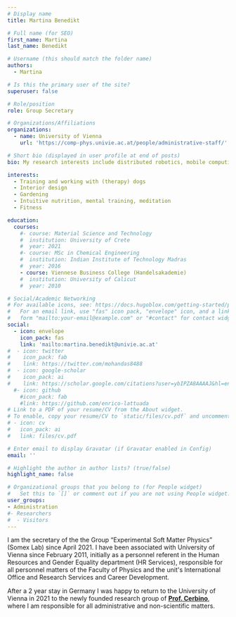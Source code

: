 ```yaml
---
# Display name
title: Martina Benedikt

# Full name (for SEO)
first_name: Martina
last_name: Benedikt

# Username (this should match the folder name)
authors:
  - Martina

# Is this the primary user of the site?
superuser: false

# Role/position
role: Group Secretary

# Organizations/Affiliations
organizations:
  - name: University of Vienna
    url: 'https://comp-phys.univie.ac.at/people/administrative-staff/'

# Short bio (displayed in user profile at end of posts)
bio: My research interests include distributed robotics, mobile computing and programmable matter.

interests:
  - Training and working with (therapy) dogs
  - Interior design
  - Gardening
  - Intuitive nutrition, mental training, meditation
  - Fitness

education:
  courses:
    #- course: Material Science and Technology
    #  institution: University of Crete
    #  year: 2021
    #- course: MSc in Chemical Engineering
    #  institution: Indian Institute of Technology Madras
    #  year: 2016
    - course: Viennese Business College (Handelsakademie)
    #  institution: University of Calicut
    #  year: 2010

# Social/Academic Networking
# For available icons, see: https://docs.hugoblox.com/getting-started/page-builder/#icons
#   For an email link, use "fas" icon pack, "envelope" icon, and a link in the
#   form "mailto:your-email@example.com" or "#contact" for contact widget.
social:
  - icon: envelope
    icon_pack: fas
    link: 'mailto:martina.benedikt@univie.ac.at'
#  - icon: twitter
#    icon_pack: fab
#    link: https://twitter.com/mohandas8488
#  - icon: google-scholar
#    icon_pack: ai
#    link: https://scholar.google.com/citations?user=ybIPZA8AAAAJ&hl=en
  #- icon: github
    #icon_pack: fab
    #link: https://github.com/enrico-lattuada
# Link to a PDF of your resume/CV from the About widget.
# To enable, copy your resume/CV to `static/files/cv.pdf` and uncomment the lines below.
# - icon: cv
#   icon_pack: ai
#   link: files/cv.pdf

# Enter email to display Gravatar (if Gravatar enabled in Config)
email: ''

# Highlight the author in author lists? (true/false)
highlight_name: false

# Organizational groups that you belong to (for People widget)
#   Set this to `[]` or comment out if you are not using People widget.
user_groups:
- Administration
#- Researchers
#  - Visitors
---
```


I am the secretary of the the Group “Experimental Soft Matter Physics” (Somex Lab) since April 2021. I have been associated with University of Vienna since February 2011, initially as a personnel referent in the Human Resources and Gender Equality department (HR Services), responsible for all personnel matters of the Faculty of Physics and the unit's International Office and Research Services and Career Development.

After a 2 year stay in Germany I was happy to return to the University of Vienna in 2021 to the newly founded research group of **[Prof. Cerbino](https://mohan8488.github.io/group-website-test/author/roberto-cerbino/)**, where I am responsible for all administrative and non-scientific matters.
